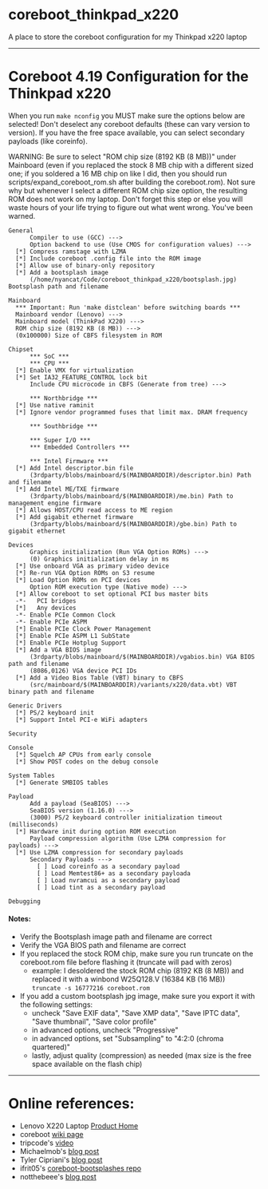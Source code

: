# coreboot_thinkpad_x220
A place to store the coreboot configuration for my Thinkpad x220 laptop

---

# Coreboot 4.19 Configuration for the Thinkpad x220

When you run `make nconfig` you MUST make sure the options below are selected!
Don't deselect any coreboot defaults (these can vary version to version).
If you have the free space available, you can select secondary payloads (like coreinfo).

WARNING: Be sure to select "ROM chip size (8192 KB (8 MB))" under Mainboard (even if you replaced the stock 8 MB chip with a different sized one; if you soldered a 16 MB chip on like I did, then you should run scripts/expand_coreboot_rom.sh after building the coreboot.rom). Not sure why but whenever I select a different ROM chip size option, the resulting ROM does not work on my laptop. Don't forget this step or else you will waste hours of your life trying to figure out what went wrong. You've been warned.

```
General
      Compiler to use (GCC) --->
      Option backend to use (Use CMOS for configuration values) --->
  [*] Compress ramstage with LZMA
  [*] Include coreboot .config file into the ROM image
  [*] Allow use of binary-only repository
  [*] Add a bootsplash image
      (/home/nyancat/Code/coreboot_thinkpad_x220/bootsplash.jpg) Bootsplash path and filename

Mainboard
  *** Important: Run 'make distclean' before switching boards ***
  Mainboard vendor (Lenovo) --->
  Mainboard model (ThinkPad X220) --->
  ROM chip size (8192 KB (8 MB)) --->
  (0x100000) Size of CBFS filesystem in ROM

Chipset
      *** SoC ***
      *** CPU ***
  [*] Enable VMX for virtualization
  [*] Set IA32_FEATURE_CONTROL lock bit
      Include CPU microcode in CBFS (Generate from tree) --->

      *** Northbridge ***
  [*] Use native raminit
  [*] Ignore vendor programmed fuses that limit max. DRAM frequency

      *** Southbridge ***

      *** Super I/O ***
      *** Embedded Controllers ***

      *** Intel Firmware ***
  [*] Add Intel descriptor.bin file
      (3rdparty/blobs/mainboard/$(MAINBOARDDIR)/descriptor.bin) Path and filename
  [*] Add Intel ME/TXE firmware
      (3rdparty/blobs/mainboard/$(MAINBOARDDIR)/me.bin) Path to management engine firmware
  [*] Allows HOST/CPU read access to ME region
  [*] Add gigabit ethernet firmware
      (3rdparty/blobs/mainboard/$(MAINBOARDDIR)/gbe.bin) Path to gigabit ethernet

Devices
      Graphics initialization (Run VGA Option ROMs) --->
      (0) Graphics initialization delay in ms
  [*] Use onboard VGA as primary video device
  [*] Re-run VGA Option ROMs on S3 resume
  [*] Load Option ROMs on PCI devices
      Option ROM execution type (Native mode) --->
  [*] Allow coreboot to set optional PCI bus master bits
  -*-   PCI bridges
  [*]   Any devices
  -*- Enable PCIe Common Clock
  -*- Enable PCIe ASPM
  [*] Enable PCIe Clock Power Management
  [*] Enable PCIe ASPM L1 SubState
  [*] Enable PCIe Hotplug Support
  [*] Add a VGA BIOS image
      (3rdparty/blobs/mainboard/$(MAINBOARDDIR)/vgabios.bin) VGA BIOS path and filename
      (8086,0126) VGA device PCI IDs
  [*] Add a Video Bios Table (VBT) binary to CBFS
      (src/mainboard/$(MAINBOARDDIR)/variants/x220/data.vbt) VBT binary path and filename

Generic Drivers
  [*] PS/2 keyboard init
  [*] Support Intel PCI-e WiFi adapters

Security

Console
  [*] Squelch AP CPUs from early console
  [*] Show POST codes on the debug console

System Tables
  [*] Generate SMBIOS tables

Payload
      Add a payload (SeaBIOS) --->
      SeaBIOS version (1.16.0) --->
      (3000) PS/2 keyboard controller initialization timeout (milliseconds)
  [*] Hardware init during option ROM execution
      Payload compression algorithm (Use LZMA compression for payloads) --->
  [*] Use LZMA compression for secondary payloads
      Secondary Payloads --->
        [ ] Load coreinfo as a secondary payload
        [ ] Load Memtest86+ as a secondary payloada
        [ ] Load nvramcui as a secondary payload
        [ ] Load tint as a secondary payload

Debugging

```

#### Notes:
- Verify the Bootsplash image path and filename are correct
- Verify the VGA BIOS path and filename are correct
- If you replaced the stock ROM chip, make sure you run truncate on the coreboot.rom file before flashing it (truncate will pad with zeros)
    - example: I desoldered the stock ROM chip (8192 KB (8 MB)) and replaced it with a winbond W25Q128.V (16384 KB (16 MB)) \
    `truncate -s 16777216 coreboot.rom`
- If you add a custom bootsplash jpg image, make sure you export it with the following settings: 
    - uncheck "Save EXIF data", "Save XMP data", "Save IPTC data", "Save thumbnail", "Save color profile"
    - in advanced options, uncheck "Progressive"
    - in advanced options, set "Subsampling" to "4:2:0 (chroma quartered)"
    - lastly, adjust quality (compression) as needed (max size is the free space available on the flash chip)
---

# Online references:
- Lenovo X220 Laptop [Product Home](https://pcsupport.lenovo.com/us/en/products/laptops-and-netbooks/thinkpad-x-series-laptops/thinkpad-x220/)
- coreboot [wiki page](https://www.coreboot.org/Board:lenovo/x220)
- tripcode's [video](https://www.youtube.com/watch?v=ExQKOtZhLBM)
- Michaelmob's [blog post](https://michaelmob.com/post/coreboot-thinkpad-x220/)
- Tyler Cipriani's [blog post](https://tylercipriani.com/blog/2016/11/13/coreboot-on-the-thinkpad-x220-with-a-raspberry-pi/)
- ifrit05's [coreboot-bootsplashes repo](https://github.com/ifrit05/coreboot-bootsplashes)
- notthebeee's [blog post](https://notthebe.ee/revertcoreboot.html)
